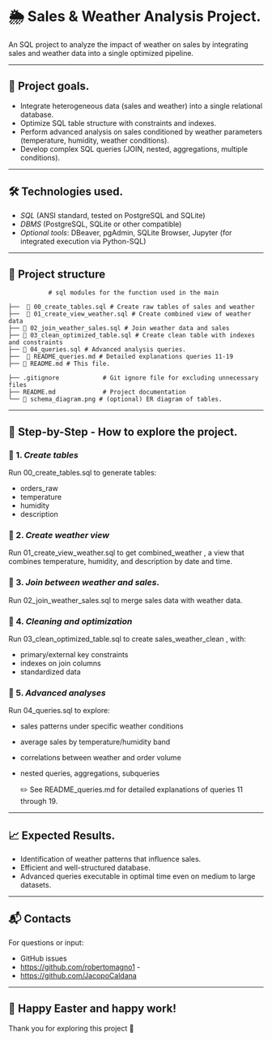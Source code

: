 # 🌦️ Sales & Weather Analysis Project.
An SQL project to analyze the impact of weather on sales by integrating sales and weather data into a single optimized pipeline.


---

## 📌 Project goals.

- Integrate heterogeneous data (sales and weather) into a single relational database.
- Optimize SQL table structure with constraints and indexes.
- Perform advanced analysis on sales conditioned by weather parameters (temperature, humidity, weather conditions).
- Develop complex SQL queries (JOIN, nested, aggregations, multiple conditions).

---

## 🛠️ Technologies used.

- *SQL* (ANSI standard, tested on PostgreSQL and SQLite)
- *DBMS* (PostgreSQL, SQLite or other compatible)
- *Optional tools*: DBeaver, pgAdmin, SQLite Browser, Jupyter (for integrated execution via Python-SQL)

---

## 📁 Project structure




               # sql modules for the function used in the main 

	├──  📜 00_create_tables.sql # Create raw tables of sales and weather
 	├──  📜 01_create_view_weather.sql # Create combined view of weather data
 	├── 📜 02_join_weather_sales.sql # Join weather data and sales
 	├── 📜 03_clean_optimized_table.sql # Create clean table with indexes and constraints
 	├── 📜 04_queries.sql # Advanced analysis queries.
 	├──  📜 README_queries.md # Detailed explanations queries 11-19
	├── 📜 README.md # This file.
        	
	├── .gitignore            # Git ignore file for excluding unnecessary files
	├── README.md             # Project documentation
	└── 📜 schema_diagram.png # (optional) ER diagram of tables.



---

## 🧭 Step-by-Step - How to explore the project.

### 🔹 1. *Create tables*
Run 00_create_tables.sql to generate tables:
- orders_raw
- temperature
- humidity
- description

### 🔹 2. *Create weather view*
Run 01_create_view_weather.sql to get combined_weather , a view that combines temperature, humidity, and description by date and time.

### 🔹 3. *Join between weather and sales*.
Run 02_join_weather_sales.sql to merge sales data with weather data.

### 🔹 4. *Cleaning and optimization*
Run 03_clean_optimized_table.sql to create sales_weather_clean , with:
- primary/external key constraints
- indexes on join columns
- standardized data

### 🔹 5. *Advanced analyses*
Run 04_queries.sql to explore:
- sales patterns under specific weather conditions
- average sales by temperature/humidity band
- correlations between weather and order volume
- nested queries, aggregations, subqueries

	✏️ See README_queries.md for detailed explanations of queries 11 through 19.

---

## 📈 Expected Results.

- Identification of weather patterns that influence sales.
- Efficient and well-structured database.
- Advanced queries executable in optimal time even on medium to large datasets.

---

## 📬 Contacts

For questions or input:
- GitHub issues
- https://github.com/robertomagno1 -
- https://github.com/JacopoCaldana

---

## 🐣 Happy Easter and happy work!  
Thank you for exploring this project 🌱





